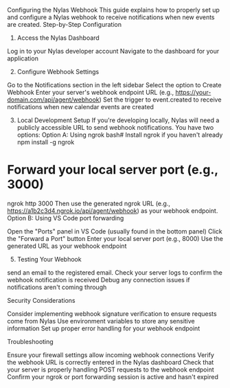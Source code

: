 Configuring the Nylas Webhook
This guide explains how to properly set up and configure a Nylas webhook to receive notifications when new events are created.
Step-by-Step Configuration
1. Access the Nylas Dashboard

Log in to your Nylas developer account
Navigate to the dashboard for your application

2. Configure Webhook Settings

Go to the Notifications section in the left sidebar
Select the option to Create Webhook
Enter your server's webhook endpoint URL (e.g., https://your-domain.com/api/agent/webhook)
Set the trigger to event.created to receive notifications when new calendar events are created

3. Local Development Setup
If you're developing locally, Nylas will need a publicly accessible URL to send webhook notifications. You have two options:
Option A: Using ngrok
bash# Install ngrok if you haven't already
npm install -g ngrok

# Forward your local server port (e.g., 3000)
ngrok http 3000
Then use the generated ngrok URL (e.g., https://a1b2c3d4.ngrok.io/api/agent/webhook) as your webhook endpoint.
Option B: Using VS Code port forwarding

Open the "Ports" panel in VS Code (usually found in the bottom panel)
Click the "Forward a Port" button
Enter your local server port (e.g., 8000)
Use the generated URL as your webhook endpoint

5. Testing Your Webhook

send an email to the registered email.
Check your server logs to confirm the webhook notification is received
Debug any connection issues if notifications aren't coming through

Security Considerations

Consider implementing webhook signature verification to ensure requests come from Nylas
Use environment variables to store any sensitive information
Set up proper error handling for your webhook endpoint

Troubleshooting

Ensure your firewall settings allow incoming webhook connections
Verify the webhook URL is correctly entered in the Nylas dashboard
Check that your server is properly handling POST requests to the webhook endpoint
Confirm your ngrok or port forwarding session is active and hasn't expired